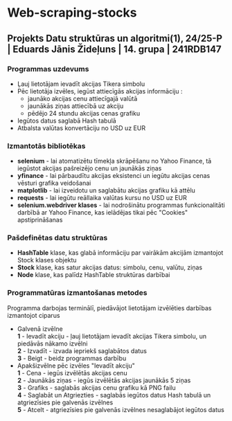 # Web-scraping-stocks
## Projekts Datu struktūras un algoritmi(1), 24/25-P | Eduards Jānis Žideļuns | 14. grupa | 241RDB147
### Programmas uzdevums
- Ļauj lietotājam ievadīt akcijas Tikera simbolu
- Pēc lietotāja izvēles, iegūst attiecīgās akcijas informāciju :
  * jaunāko akcijas cenu attiecīgajā valūtā
  * jaunākās ziņas attiecībā uz akciju
  * pēdējo 24 stundu akcijas cenas grafiku
- Iegūtos datus saglabā Hash tabulā
- Atbalsta valūtas konvertāciju no USD uz EUR 
### Izmantotās bibliotēkas
* **selenium** - lai atomatizētu tīmekļa skrāpēšanu no Yahoo Finance, tā iegūstot akcijas pašreizējo cenu un jaunākās ziņas
* **yfinance** - lai pārbaudītu akcijas eksistenci un iegūtu akcijas cenas vēsturi grafika veidošanai
* **matplotlib** - lai izveidotu un saglabātu akcijas grafiku kā attēlu
* **requests** -  lai iegūtu reāllaika valūtas kursu no USD uz EUR
* **selenium.webdriver klases** - lai nodrošinātu programmas funkcionalitāti darbībā ar Yahoo Finance, kas ielādējas tikai pēc "Cookies" apstiprināšanas
### Pašdefinētas datu struktūras
* **HashTable** klase, kas glabā informāciju par vairākām akcijām izmantojot Stock klases objektu
* **Stock** klase, kas satur akcijas datus: simbolu, cenu, valūtu, ziņas
* **Node** klase, kas palīdz HashTable struktūras darbībai
### Programmatūras izmantošanas metodes
Programma darbojas terminālī, piedāvājot lietotājam izvēlēties darbības izmantojot ciparus
- Galvenā izvēlne  
  **1** - Ievadīt akciju - ļauj lietotājam ievadīt akcijas Tikera simbolu, un piedāvās nākamo izvēlni  
  **2** - Izvadīt - izvada iepriekš saglabātos datus  
  **3** - Beigt - beidz programmas darbību  
- Apakšizvēlne pēc izvēles "Ievadīt akciju"  
  **1** - Cena - iegūs izvēlētās akcijas cenu  
  **2** - Jaunākās ziņas - iegūs izvēlētās akcijas jaunākās 5 ziņas  
  **3** - Grafiks - saglabās akcijas cenu grafiku kā PNG failu  
  **4** - Saglabāt un Atgriezties - saglabās iegūtos datus Hash tabulā un atgriezīsies pie galvenās izvēlnes  
  **5** - Atcelt - atgriezīsies pie galvenās izvēlnes nesaglabājot iegūtos datus  
